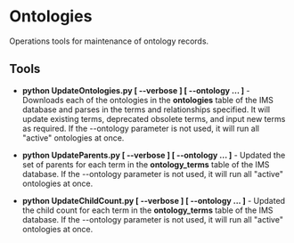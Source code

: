 # Ontologies
Operations tools for maintenance of ontology records.

## Tools
+ **python UpdateOntologies.py [ --verbose ] [ --ontology <id> <id> <id> ... <id> ]** - Downloads each of the ontologies in the **ontologies** table of the IMS database and parses in the terms and relationships specified. It will update existing terms, deprecated obsolete terms, and input new terms as required. If the --ontology parameter is not used, it will run all "active" ontologies at once.

+ **python UpdateParents.py [ --verbose ] [ --ontology <id> <id> <id> ... <id> ]** - Updated the set of parents for each term in the **ontology_terms** table of the IMS database. If the --ontology parameter is not used, it will run all "active" ontologies at once.

+ **python UpdateChildCount.py [ --verbose ] [ --ontology <id> <id> <id> ... <id> ]** - Updated the child count for each term in the **ontology_terms** table of the IMS database. If the --ontology parameter is not used, it will run all "active" ontologies at once.